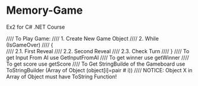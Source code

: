 # Memory-Game
Ex2 for C# .NET Course


//// To Play Game:
//// 1. Create New Game Object 
//// 2. While (IsGameOver)
////    {  
////      2.1. First Reveal 
////      2.2. Second Reveal 
////      2.3. Check Turn
////    }
//// To get Input From AI use GetInputFromAI
//// To get winner use getWinner 
//// To get score use  getScore
//// To Get StringBuilde of the Gameboard use ToStringBuilder (Array of Object (object[i]=pair # i))
//// NOTICE: Object X in Array of Object must have ToString Function!
